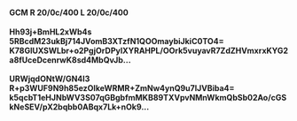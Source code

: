 #### GCM R 20/0c/400 L 20/0c/400
**Hh93j+BmHL2xWb4s**<br/>**5RBcdM23ukBj714JVomB3XTzfN1QOOmaybiJkiC0TO4=**<br/>**K78GlUXSWLbr+o2PgjOrDPyIXYRAHPL/OOrk5vuyavR7ZdZHVmxrxKYG2a8fUceDcenrwK8sd4MbQvJb...**<br/><br/>
**URWjqdONtW/GN4I3**<br/>**R+p3WUF9N9h85ezOIkeWRMR+ZmNw4ynQ9u7lJVBiba4=**<br/>**k5qcbT1eHJNbWV3S07qGBgbfmMKB89TXVpvNMnWkmQbSb02Ao/cGSkNeSEV/pX2bqbb0ABqx7Lk+nOk9...**